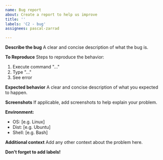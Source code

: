 ```yaml
---
name: Bug report
about: Create a report to help us improve
title: ''
labels: 'C2 - bug'
assignees: pascal-zarrad

---
```


**Describe the bug**
A clear and concise description of what the bug is.

**To Reproduce**
Steps to reproduce the behavior:
1. Execute command "..."
2. Type "..."
4. See error

**Expected behavior**
A clear and concise description of what you expected to happen.

**Screenshots**
If applicable, add screenshots to help explain your problem.

**Environment:**
 - OS: [e.g. Linux]
 - Dist: [e.g. Ubuntu]
 - Shell: [e.g. Bash]

**Additional context**
Add any other context about the problem here.

**Don't forget to add labels!**
